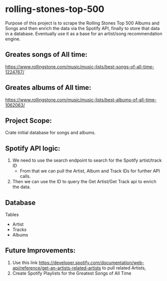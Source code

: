 # rolling-stones-top-500

Purpose of this project is to scrape the Rolling Stones Top 500 Albums and Songs and then enrich the data via the Spotify API, finally to store that data in a database. Eventually use it as a base for an artist/song recommendation engine.

## Greates songs of All time:
https://www.rollingstone.com/music/music-lists/best-songs-of-all-time-1224767/

## Greates albums of All time:
https://www.rollingstone.com/music/music-lists/best-albums-of-all-time-1062063/


## Project Scope:
Crate initial database for songs and albums. 


## Spotify API logic:
1) We need to use the search endpoint to search for the Spotify artist/track ID
    - From that we can pull the Artist, Album and Track IDs for further API calls.
2) Then we can use the ID to query the Get Artist/Get Track api to enrich the data.


## Database
Tables
- Artist
- Tracks
- Albums


## Future Improvements:
1) Use this link https://developer.spotify.com/documentation/web-api/reference/get-an-artists-related-artists to pull related Artists,
2) Create Spotify Playlists for the Greatest Songs of All Time